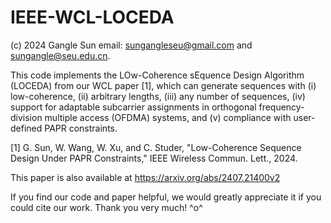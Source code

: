 # IEEE-WCL-LOCEDA
(c) 2024 Gangle Sun email: sungangleseu@gmail.com and sungangle@seu.edu.cn. 

This code implements the LOw-Coherence sEquence Design Algorithm (LOCEDA) from our WCL paper [1], which can generate sequences with (i) low-coherence, (ii) arbitrary lengths, (iii) any number of sequences, (iv) support for adaptable subcarrier assignments in orthogonal frequency-division multiple access (OFDMA) systems, and (v) compliance with user-defined PAPR constraints.

[1] G. Sun, W. Wang, W. Xu, and C. Studer, "Low-Coherence Sequence  Design Under PAPR Constraints," IEEE Wireless Commun. Lett., 2024.

This paper is also available at https://arxiv.org/abs/2407.21400v2

If you find our code and paper helpful, we would greatly appreciate it if you could cite our work. Thank you very much! ^o^
